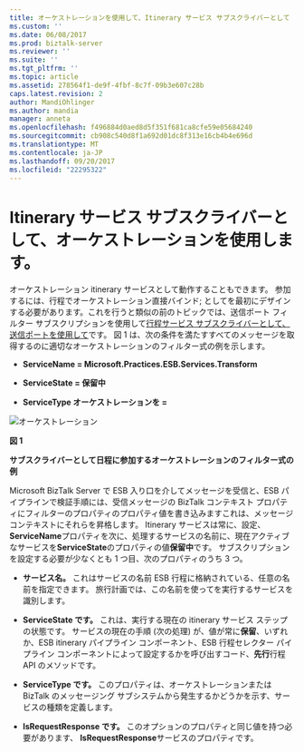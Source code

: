 ```yaml
---
title: オーケストレーションを使用して、Itinerary サービス サブスクライバーとして |Microsoft ドキュメント
ms.custom: ''
ms.date: 06/08/2017
ms.prod: biztalk-server
ms.reviewer: ''
ms.suite: ''
ms.tgt_pltfrm: ''
ms.topic: article
ms.assetid: 278564f1-de9f-4fbf-8c7f-09b3e607c28b
caps.latest.revision: 2
author: MandiOhlinger
ms.author: mandia
manager: anneta
ms.openlocfilehash: f496884d0aed8d5f351f681ca8cfe59e05684240
ms.sourcegitcommit: cb908c540d8f1a692d01dc8f313e16cb4b4e696d
ms.translationtype: MT
ms.contentlocale: ja-JP
ms.lasthandoff: 09/20/2017
ms.locfileid: "22295322"
---
```

# <a name="using-an-orchestration-as-an-itinerary-service-subscriber"></a>Itinerary サービス サブスクライバーとして、オーケストレーションを使用します。
オーケストレーション itinerary サービスとして動作することもできます。 参加するには、行程でオーケストレーション直接バインド; としてを最初にデザインする必要があります。これを行うと類似の前のトピックでは、送信ポート フィルター サブスクリプションを使用して[行程サービス サブスクライバーとして、送信ポートを使用して](../esb-toolkit/using-a-send-port-as-an-itinerary-service-subscriber.md)です。 図 1 は、次の条件を満たすすべてのメッセージを取得するのに適切なオーケストレーションのフィルター式の例を示します。  
  
-   **ServiceName = Microsoft.Practices.ESB.Services.Transform**  
  
-   **ServiceState = 保留中**  
  
-   **ServiceType オーケストレーションを =**  
  
 ![オーケストレーション](../esb-toolkit/media/ch4-orchestration.jpg "Ch4 オーケストレーション")  
  
 **図 1**  
  
 **サブスクライバーとして日程に参加するオーケストレーションのフィルター式の例**  
  
 Microsoft BizTalk Server で ESB 入り口を介してメッセージを受信と、ESB パイプラインで検証手順には、受信メッセージの BizTalk コンテキスト プロパティにフィルターのプロパティのプロパティ値を書き込みますこれは、メッセージ コンテキストにそれらを昇格します。 Itinerary サービスは常に、設定、 **ServiceName**プロパティを次に、処理するサービスの名前に、現在アクティブなサービスを**ServiceState**のプロパティの値**保留中**です。 サブスクリプションを設定する必要が少なくとも 1 つ目、次のプロパティのうち 3 つ。  
  
-   **サービス名。** これはサービスの名前 ESB 行程に格納されている、任意の名前を指定できます。 旅行計画では、この名前を使ってを実行するサービスを識別します。  
  
-   **ServiceState です。** これは、実行する現在の itinerary サービス ステップの状態です。 サービスの現在の手順 (次の処理) が、値が常に**保留**、いずれか、ESB itinerary パイプライン コンポーネント、ESB 行程セレクター パイプライン コンポーネントによって設定するかを呼び出すコード、**先行**行程 API のメソッドです。  
  
-   **ServiceType です。** このプロパティは、オーケストレーションまたは BizTalk のメッセージング サブシステムから発生するかどうかを示す、サービスの種類を定義します。  
  
-   **IsRequestResponse です。** このオプションのプロパティと同じ値を持つ必要があります、 **IsRequestResponse**サービスのプロパティです。